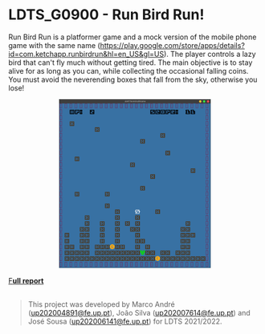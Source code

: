 # LDTS_G0900 - Run Bird Run!

Run Bird Run is a platformer game and a mock version of the mobile phone game with the same
name (https://play.google.com/store/apps/details?id=com.ketchapp.runbirdrun&hl=en_US&gl=US). The player controls a lazy
bird that can't fly much without getting tired. The main objective is to stay alive for as long as you can, while
collecting the occasional falling coins. You must avoid the neverending boxes that fall from the sky, otherwise you
lose!

<p align="center" justify="center">
  <img src="docs/images/screenshots/game.png" width=60% height=90%/>
</p>


[F**ull report**](docs/REPORT.md)

##

> This project was developed by Marco André (up202004891@fe.up.pt), João Silva (up202007614@fe.up.pt) and José Sousa (up202006141@fe.up.pt) for LDTS 2021/2022.

